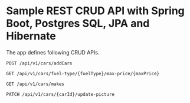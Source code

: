 
# Sample REST CRUD API with Spring Boot, Postgres SQL, JPA and Hibernate 

The app defines following CRUD APIs.

    POST /api/v1/cars/addCars
    
    GET /api/v1/cars/fuel-type/{fuelType}/max-price/{maxPrice}
    
    GET /api/v1/cars/makes
    
    PATCH /api/v1/cars/{carId}/update-picture
